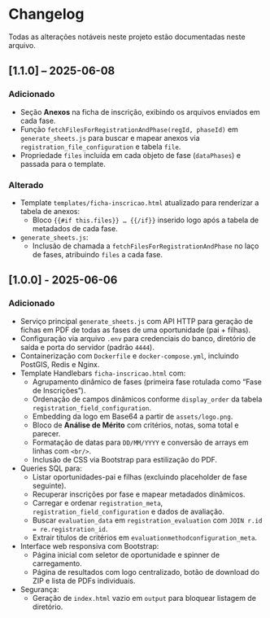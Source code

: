 # Changelog

Todas as alterações notáveis neste projeto estão documentadas neste arquivo.

## [1.1.0] – 2025-06-08

### Adicionado
- Seção **Anexos** na ficha de inscrição, exibindo os arquivos enviados em cada fase.  
- Função `fetchFilesForRegistrationAndPhase(regId, phaseId)` em `generate_sheets.js` para buscar e mapear anexos via `registration_file_configuration` e tabela `file`.  
- Propriedade `files` incluída em cada objeto de fase (`dataPhases`) e passada para o template.

### Alterado
- Template `templates/ficha-inscricao.html` atualizado para renderizar a tabela de anexos:
  - Bloco `{{#if this.files}} … {{/if}}` inserido logo após a tabela de metadados de cada fase.  
- `generate_sheets.js`:
  - Inclusão de chamada a `fetchFilesForRegistrationAndPhase` no laço de fases, atribuindo `files` a cada fase.  

## [1.0.0] - 2025-06-06

### Adicionado

- Serviço principal `generate_sheets.js` com API HTTP para geração de fichas em PDF de todas as fases de uma oportunidade (pai + filhas).
- Configuração via arquivo `.env` para credenciais do banco, diretório de saída e porta do servidor (padrão `4444`).
- Containerização com `Dockerfile` e `docker-compose.yml`, incluindo PostGIS, Redis e Nginx.
- Template Handlebars `ficha-inscricao.html` com:
  - Agrupamento dinâmico de fases (primeira fase rotulada como “Fase de Inscrições”).
  - Ordenação de campos dinâmicos conforme `display_order` da tabela `registration_field_configuration`.
  - Embedding da logo em Base64 a partir de `assets/logo.png`.
  - Bloco de **Análise de Mérito** com critérios, notas, soma total e parecer.
  - Formatação de datas para `DD/MM/YYYY` e conversão de arrays em linhas com `<br/>`.
  - Inclusão de CSS via Bootstrap para estilização do PDF.
- Queries SQL para:
  - Listar oportunidades-pai e filhas (excluindo placeholder de fase seguinte).
  - Recuperar inscrições por fase e mapear metadados dinâmicos.
  - Carregar e ordenar `registration_meta`, `registration_field_configuration` e dados de avaliação.
  - Buscar `evaluation_data` em `registration_evaluation` com `JOIN r.id = re.registration_id`.
  - Extrair títulos de critérios em `evaluationmethodconfiguration_meta`.
- Interface web responsiva com Bootstrap:
  - Página inicial com seletor de oportunidade e spinner de carregamento.
  - Página de resultados com logo centralizado, botão de download do ZIP e lista de PDFs individuais.
- Segurança:
  - Geração de `index.html` vazio em `output` para bloquear listagem de diretório.
